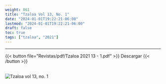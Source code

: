 ```yaml
---
weight: 861
title: "Tzaloa Vol 13, No. 1"
date: "2024-01-01T19:22:21-06:00"
lastmod: "2024-01-01T19:22:21-06:00"
draft: false
toc: true
tags: ["tzaloa", "2021"]
---
```

- - - - - - - - -
{{< button file="Revistas/pdf/Tzaloa 2021 13 - 1.pdf" >}}   Descargar {{< /button >}} 
######
![Tzaloa vol 13, no. 1](images/portada/13-1.jpeg)